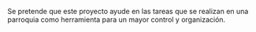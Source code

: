 Se pretende que este proyecto ayude en las tareas que se realizan en una parroquia como herramienta para un mayor control y organización.